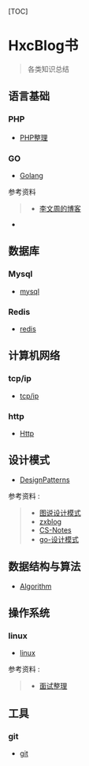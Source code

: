 [TOC]

# HxcBlog书

>各类知识总结

## 语言基础

### PHP

- [PHP整理](Language/Php/php.md)

### GO

- [Golang](Language/Golang/golang.md)

参考资料
>- [李文周的博客 ](https://www.liwenzhou.com/posts/Go/13_reflect/)

 - 
## 数据库

### Mysql

- [mysql](Database/Mysql/mysql.md)

### Redis

- [redis](Database/Redis/redis.md)

## 计算机网络

### tcp/ip

- [tcp/ip](Network/TcpIp/tcpIp.md)

### http

- [Http](Newwork/Http/http.md)

## 设计模式

- [DesignPatterns](DesignPatterns/designPatters.md)

参考资料 :

>- [图说设计模式](https://design-patterns.readthedocs.io/zh_CN/latest/)   
>- [zxblog](https://github.com/huangxinchun/ZXBlog/tree/master/Other/DesignPatterns)
>- [CS-Notes](https://github.com/CyC2018/CS-Notes/blob/master/notes/%E8%AE%BE%E8%AE%A1%E6%A8%A1%E5%BC%8F%20-%20%E7%9B%AE%E5%BD%95.md)
>- [go-设计模式](https://github.com/senghoo/golang-design-pattern)


## 数据结构与算法

- [Algorithm](Algorithm/algorithm.md)

## 操作系统

### linux
- [linux](OperatingSystem/Linux/linux.md)

参考资料 :

>- [面试整理](https://github.com/CyC2018/CS-Notes/blob/master/notes/Linux.md#%E4%B9%9D%E6%AD%A3%E5%88%99%E8%A1%A8%E8%BE%BE%E5%BC%8F)

## 工具

### git

- [git](Tools/Git/git.md)
